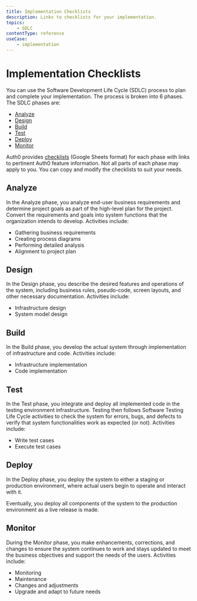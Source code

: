 ```yaml
---
title: Implementation Checklists
description: Links to checklists for your implementation. 
topics:
    - SDLC
contentType: reference
useCase:
    - implementation
---
```

# Implementation Checklists

You can use the Software Development Life Cycle (SDLC) process to plan and complete your implementation. The process is broken into 6 phases. The SDLC phases are: 

* [Analyze](#Analyze)
* [Design](#Design)
* [Build](#Build)
* [Test](#Test)
* [Deploy](#Deploy) 
* [Monitor](#Monitor)

Auth0 provides [checklists](https://docs.google.com/spreadsheets/d/1TVG2ZYr2Z8sZhajhXy96xzXfuQ27KYxcwsIpae0wdj8/edit?usp=sharing) (Google Sheets format) for each phase with links to pertinent Auth0 feature information. Not all parts of each phase may apply to you. You can copy and modify the checklists to suit your needs. 

## Analyze

In the Analyze phase, you analyze end-user business requirements and determine project goals as part of the high-level plan for the project. Convert the requirements and goals into system functions that the organization intends to develop. Activities include:

* Gathering business requirements
* Creating process diagrams
* Performing detailed analysis
* Alignment to project plan

## Design

In the Design phase, you describe the desired features and operations of the system, including  business rules, pseudo-code, screen layouts, and other necessary documentation. Activities include:

* Infrastructure design
* System model design

## Build

In the Build phase, you develop the actual system through implementation of infrastructure and code. Activities include:

* Infrastructure implementation
* Code implementation

## Test

In the Test phase, you integrate and deploy all implemented code in the testing environment infrastructure. Testing then follows Software Testing Life Cycle activities to check the system for errors, bugs, and defects to verify that system functionalities work as expected (or not). Activities include:

* Write test cases
* Execute test cases

## Deploy

In the Deploy phase, you deploy the system to either a staging or production environment, where actual users begin to operate and interact with it. 

Eventually, you deploy all components of the system to the production environment as a live release is made.

## Monitor

During the Monitor phase, you make enhancements, corrections, and changes to ensure the system continues to work and stays updated to meet the business objectives and support the needs of the users. Activities include: 

* Monitoring
* Maintenance
* Changes and adjustments
* Upgrade and adapt to future needs 
